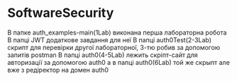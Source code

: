 # SoftwareSecurity

В папке auth_examples-main(1Lab) виконана перша лабораторна робота 
В папці JWT додаткове завдання для неї
В папці auth0Test(2-3Lab) скрипт для перевірки другої лабораторної, 3-тю робив за допомогою запитів postman
В папці auth0(4-5Lab) лежить скріпт-сайт для авторизації за допомогою auth0 а в папці auth0(6Lab) той же скрыпт але вже з редіректор на домен auth0
